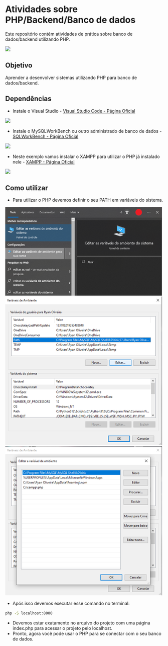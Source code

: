 # Atividades sobre PHP/Backend/Banco de dados

Este repositório contém atividades de prática sobre banco de dados/backend utilizando PHP.

<img src="https://upload.wikimedia.org/wikipedia/commons/thumb/c/c1/PHP_Logo.png/640px-PHP_Logo.png" width="400" />

## Objetivo
Aprender a desenvolver sistemas utilizando PHP para banco de dados/backend.

## Dependências

* Instale o Visual Studio - [Visual Studio Code - Página Oficial](https://code.visualstudio.com/)

 
<img src="https://upload.wikimedia.org/wikipedia/commons/9/9a/Visual_Studio_Code_1.35_icon.svg" width="200" />

* Instale o MySQLWorkBench ou outro administrado de banco de dados - [SQLWorkBench - Página Oficial](https://www.mysql.com/products/workbench/)

 <img src="https://upload.wikimedia.org/wikipedia/fr/6/62/MySQL.svg" width="300" />

 
* Neste exemplo vamos instalar o XAMPP para utilizar o PHP já instalado nele - [XAMPP - Página Oficial](https://www.apachefriends.org/pt_br/index.html)

 <img src="https://i0.wp.com/falandotech.com/wp-content/uploads/imagempost/xampp.jpg?ssl=1" width="300" />


## Como utilizar

* Para utilizar o PHP devemos definir o seu PATH em variáveis do sistema.

 <img src="https://github.com/ryanoliveira466/backEnd/blob/main/PHP/1%20-%20img/t1.png" width="500" />

 <img src="https://github.com/ryanoliveira466/backEnd/blob/main/PHP/1%20-%20img/t2.png" width="500" />

 <img src="https://github.com/ryanoliveira466/backEnd/blob/main/PHP/1%20-%20img/t3.png" width="500" />

* Após isso devemos executar esse comando no terminal:
```bash
php -S localhost:8000
```
* Devemos estar exatamente no arquivo do projeto com uma página index.php para acessar o projeto pelo localhost.
* Pronto, agora você pode usar o PHP para se conectar com o seu banco de dados.

